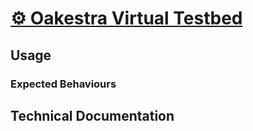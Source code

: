# [⚙️ Oakestra Virtual Testbed](https://github.com/oakestra/awx-testbed)


## Usage




### Expected Behaviours




## Technical Documentation
